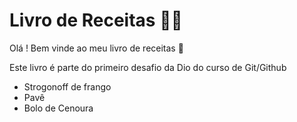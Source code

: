 # Livro de Receitas :woman_cook:

Olá ! Bem vinde ao meu livro de receitas :wave: 

Este livro é parte do primeiro desafio da Dio do curso de Git/Github

- Strogonoff de frango
- Pavê
- Bolo de Cenoura
